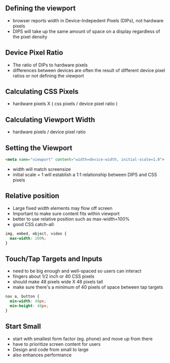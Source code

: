 ## Defining the viewport
* browser reports width in Device-Indepedent Pixels (DIPs), not hardware pixels
* DIPS will take up the same amount of space on a display regardless of the pixel density

## Device Pixel Ratio
* The ratio of DIPs to hardware pixels
* differences between devices are often the result of different device pixel ratios or not defining the viewport

## Calculating CSS Pixels
* hardware pixels X ( css pixels / device pixel ratio )

## Calculating Viewport Width
* hardware pixels / device pixel ratio

## Setting the Viewport
```HTML
<meta name="viewport" content="width=device-width, initial-scale=1.0">
```
* width will match screensize
* initial scale = 1 will establish a 1:1 relationship between DIPS and CSS pixels

## Relative position
* Large fixed width elements may flow off screen
* Important to make sure content fits within viewport
* better to use relative position such as max-width=100%
* good CSS catch-all: 
```css
img, embed, object, video { 
  max-width: 100%; 
}
```

## Touch/Tap Targets and Inputs
* need to be big enough and well-spaced so users can interact
* fingers about 1/2 inch or 40 CSS pixels
* should make 48 pixels wide X 48 pixels tall
* make sure there's a minimum of 40 pixels of space between tap targets
```css
nav a, button {
  min-width: 48px;
  min-height: 48px;
}
```

## Start Small
* start with smallest form factor (eg. phone) and move up from there
* have to prioritize screen content for users
* Design and code from small to large
* also enhances performance 
